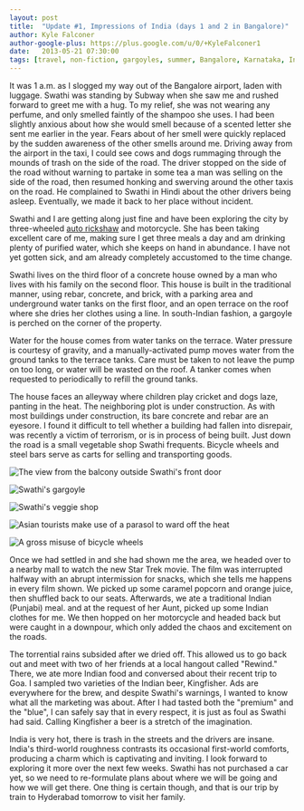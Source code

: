 ```yaml
---
layout: post
title:  "Update #1, Impressions of India (days 1 and 2 in Bangalore)"
author: Kyle Falconer
author-google-plus: https://plus.google.com/u/0/+KyleFalconer1
date:   2013-05-21 07:30:00
tags: [travel, non-fiction, gargoyles, summer, Bangalore, Karnataka, India]
---
```


It was 1 a.m. as I slogged my way out of the Bangalore airport, laden with luggage. Swathi was standing by Subway when she saw me and rushed forward to greet me with a hug. To my relief, she was not wearing any perfume, and only smelled faintly of the shampoo she uses. I had been slightly anxious about how she would smell because of a scented letter she sent me earlier in the year. Fears about of her smell were quickly replaced by the sudden awareness of the other smells around me. Driving away from the airport in the taxi, I could see cows and dogs rummaging through the mounds of trash on the side of the road. The driver stopped on the side of the road without warning to partake in some tea a man was selling on the side of the road, then resumed honking and swerving around the other taxis on the road. He complained to Swathi in Hindi about the other drivers being asleep. Eventually, we made it back to her place without incident.

Swathi and I are getting along just fine and have been exploring the city by three-wheeled [auto rickshaw][1] and motorcycle. She has been taking excellent care of me, making sure I get three meals a day and am drinking plenty of purified water, which she keeps on hand in abundance. I have not yet gotten sick, and am already completely accustomed to the time change.

Swathi lives on the third floor of a concrete house owned by a man who lives with his family on the second floor. This house is built in the traditional manner, using rebar, concrete, and brick, with a parking area and underground water tanks on the first floor, and an open terrace on the roof where she dries her clothes using a line. In south-Indian fashion, a gargoyle is perched on the corner of the property.

Water for the house comes from water tanks on the terrace. Water pressure is courtesy of gravity, and a manually-activated pump moves water from the ground tanks to the terrace tanks. Care must be taken to not leave the pump on too long, or water will be wasted on the roof. A tanker comes when requested to periodically to refill the ground tanks.

The house faces an alleyway where children play cricket and dogs laze, panting in the heat. The neighboring plot is under construction. As with most buildings under construction, its bare concrete and rebar are an eyesore. I found it difficult to tell whether a building had fallen into disrepair, was recently a victim of terrorism, or is in process of being built. Just down the road is a small vegetable shop Swathi frequents. Bicycle wheels and steel bars serve as carts for selling and transporting goods.

![The view from the balcony outside Swathi's front door][2]

![Swathi's gargoyle][3]

![Swathi's veggie shop][4]

![Asian tourists make use of a parasol to ward off the heat][5]

![A gross misuse of bicycle wheels][6]

Once we had settled in and she had shown me the area, we headed over to a nearby mall to watch the new Star Trek movie. The film was interrupted halfway with an abrupt intermission for snacks, which she tells me happens in every film shown. We picked up some caramel popcorn and orange juice, then shuffled back to our seats. Afterwards, we ate a traditional Indian (Punjabi) meal. and at the request of her Aunt, picked up some Indian clothes for me. We then hopped on her motorcycle and headed back but were caught in a downpour, which only added the chaos and excitement on the roads.

The torrential rains subsided after we dried off. This allowed us to go back out and meet with two of her friends at a local hangout called "Rewind." There, we ate more Indian food and conversed about their recent trip to Goa. I sampled two varieties of the Indian beer, Kingfisher. Ads are everywhere for the brew, and despite Swathi's warnings, I wanted to know what all the marketing was about. After I had tasted both the "premium" and the "blue", I can safely say that in every respect, it is just as foul as Swathi had said. Calling Kingfisher a beer is a stretch of the imagination.

India is very hot, there is trash in the streets and the drivers are insane. India's third-world roughness contrasts its occasional first-world comforts, producing a charm which is captivating and inviting. I look forward to exploring it more over the next few weeks. Swathi has not purchased a car yet, so we need to re-formulate plans about where we will be going and how we will get there. One thing is certain though, and that is our trip by train to Hyderabad tomorrow to visit her family.


[1]: http://topnews.in/files/Bajaj-Three-Wheeler.jpg
[2]: https://farm6.staticflickr.com/5018/13460646975_8c7d1226e3_z.jpg
[3]: https://farm8.staticflickr.com/7148/13461026484_84b30dfe65_z.jpg
[4]: https://farm8.staticflickr.com/7348/13460657425_1d5635e1b1_z.jpg
[5]: https://farm8.staticflickr.com/7369/13460769733_54a2a67171_z.jpg
[6]: https://farm8.staticflickr.com/7114/13461013374_8865edaeef_z.jpg